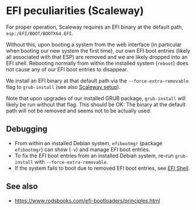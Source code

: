 # EFI peculiarities (Scaleway)

For proper operation, Scaleway requires an EFI binary at the default path,
`esp:/EFI/BOOT/BOOTX64.EFI`.

Without this, upon booting a system from the web interface (in particular when
booting our new system the first time), our own EFI boot entries (likely all
associated with that ESP) are removed and we are likely dropped into an EFI
shell.  Rebooting normally from within the installed system (`reboot`) does
not cause any of our EFI boot entries to disappear.

We install an EFI binary at that default path via the
`--force-extra-removable` flag to `grub-install`
(see also [Scaleway setup](doc/setup/vm-scaleway.md)).

Note that upon upgrades of our installed GRUB package, `grub-install` will
likely be run without that flag.  This should be OK: The binary at the default
path will not be removed and seems not to be actually used.


## Debugging

* From within an installed Debian system, `efibootmgr` (package `efibootmgr`)
  can show (`-v`) and manage EFI boot entries.
* To fix the EFI boot entries from an installed Debian system,
  re-run `grub-install` with `--force-extra-removable`.
* If the system fails to boot due to removed EFI boot entries,
  see [EFI Shell](/doc/setup/vm-scaleway/efi/shell.md).


## See also

* https://www.rodsbooks.com/efi-bootloaders/principles.html
